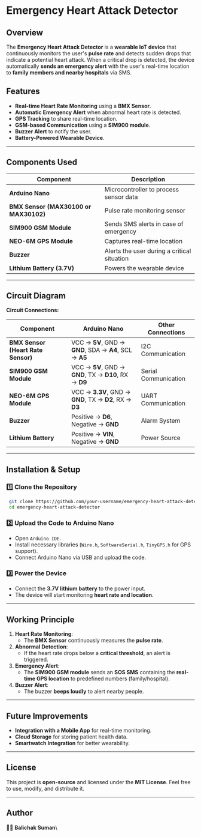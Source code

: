 # Emergency Heart Attack Detector

## Overview

The **Emergency Heart Attack Detector** is a **wearable IoT device** that continuously monitors the user's **pulse rate** and detects sudden drops that indicate a potential heart attack. When a critical drop is detected, the device automatically **sends an emergency alert** with the user's real-time location to **family members and nearby hospitals** via SMS.

## Features

- **Real-time Heart Rate Monitoring** using a **BMX Sensor**.
- **Automatic Emergency Alert** when abnormal heart rate is detected.
- **GPS Tracking** to share real-time location.
- **GSM-based Communication** using a **SIM900 module**.
- **Buzzer Alert** to notify the user.
- **Battery-Powered Wearable Device**.

---

## Components Used

| Component                             | Description                                 |
| ------------------------------------- | ------------------------------------------- |
| **Arduino Nano**                      | Microcontroller to process sensor data      |
| **BMX Sensor (MAX30100 or MAX30102)** | Pulse rate monitoring sensor                |
| **SIM900 GSM Module**                 | Sends SMS alerts in case of emergency       |
| **NEO-6M GPS Module**                 | Captures real-time location                 |
| **Buzzer**                            | Alerts the user during a critical situation |
| **Lithium Battery (3.7V)**            | Powers the wearable device                  |

---

## Circuit Diagram

**Circuit Connections:**

| **Component**                      | **Arduino Nano**                                        | **Other Connections** |
| ---------------------------------- | ------------------------------------------------------- | --------------------- |
| **BMX Sensor (Heart Rate Sensor)** | VCC → **5V**, GND → **GND**, SDA → **A4**, SCL → **A5** | I2C Communication     |
| **SIM900 GSM Module**              | VCC → **5V**, GND → **GND**, TX → **D10**, RX → **D9**  | Serial Communication  |
| **NEO-6M GPS Module**              | VCC → **3.3V**, GND → **GND**, TX → **D2**, RX → **D3** | UART Communication    |
| **Buzzer**                         | Positive → **D6**, Negative → **GND**                   | Alarm System          |
| **Lithium Battery**                | Positive → **VIN**, Negative → **GND**                  | Power Source          |



---

## Installation & Setup

### 1️⃣ **Clone the Repository**

```sh
 git clone https://github.com/your-username/emergency-heart-attack-detector.git
 cd emergency-heart-attack-detector
```

### 2️⃣ **Upload the Code to Arduino Nano**

- Open `Arduino IDE`.
- Install necessary libraries (`Wire.h`, `SoftwareSerial.h`, `TinyGPS.h` for GPS support).
- Connect Arduino Nano via USB and upload the code.

### 3️⃣ **Power the Device**

- Connect the **3.7V lithium battery** to the power input.
- The device will start monitoring **heart rate and location**.

---

## Working Principle

1. **Heart Rate Monitoring**:
   - The **BMX Sensor** continuously measures the **pulse rate**.
2. **Abnormal Detection**:
   - If the heart rate drops below a **critical threshold**, an alert is triggered.
3. **Emergency Alert**:
   - The **SIM900 GSM module** sends an **SOS SMS** containing the **real-time GPS location** to predefined numbers (family/hospital).
4. **Buzzer Alert**:
   - The buzzer **beeps loudly** to alert nearby people.

---

## Future Improvements

- **Integration with a Mobile App** for real-time monitoring.
- **Cloud Storage** for storing patient health data.
- **Smartwatch Integration** for better wearability.

---

## License

This project is **open-source** and licensed under the **MIT License**. Feel free to use, modify, and distribute it.

---

## Author

👨‍💻 **Balichak Suman**\


